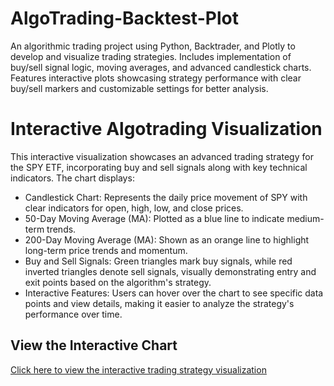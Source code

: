 # AlgoTrading-Backtest-Plot
An algorithmic trading project using Python, Backtrader, and Plotly to develop and visualize trading strategies. Includes implementation of buy/sell signal logic, moving averages, and advanced candlestick charts. Features interactive plots showcasing strategy performance with clear buy/sell markers and customizable settings for better analysis.

# Interactive Algotrading Visualization
This interactive visualization showcases an advanced trading strategy for the SPY ETF, incorporating buy and sell signals along with key technical indicators. The chart displays:

- Candlestick Chart: Represents the daily price movement of SPY with clear indicators for open, high, low, and close prices.
- 50-Day Moving Average (MA): Plotted as a blue line to indicate medium-term trends.
- 200-Day Moving Average (MA): Shown as an orange line to highlight long-term price trends and momentum.
- Buy and Sell Signals: Green triangles mark buy signals, while red inverted triangles denote sell signals, visually demonstrating entry and exit points based on the algorithm's strategy.
- Interactive Features: Users can hover over the chart to see specific data points and view details, making it easier to analyze the strategy's performance over time.

## View the Interactive Chart
<a href="https://kchun716.github.io/AlgoTrading-Backtest-Plot/advanced_trading_strategy_chart.html" target="_blank">Click here to view the interactive trading strategy visualization</a>
